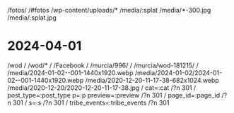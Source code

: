 /fotos/ /#fotos
/wp-content/uploads/* /media/:splat
/media/*-300.jpg /media/:splat.jpg

# 2024-04-01
/wod /
/wod/* /
/Facebook /
/murcia/996/ /
/murcia/wod-181215/ /
/media/2024-01-02--001-1440x1920.webp /media/2024-01-02/2024-01-02--001-1440x1920.webp
/media/2020-12-20-11-17-38-682x1024.webp /media/2020-12-20/2020-12-20-11-17-38.jpg
/ cat=:cat /?n 301
/ post_type=:post_type p=:p preview=:preview /?n 301
/ page_id=:page_id /?n 301
/ s=:s /?n 301
/ tribe_events=:tribe_events /?n 301
